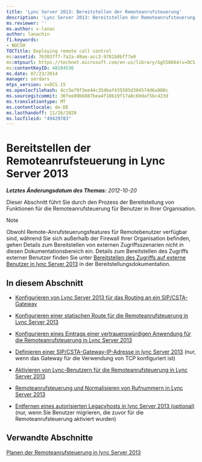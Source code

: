 ```yaml
---
title: 'Lync Server 2013: Bereitstellen der Remoteanrufsteuerung'
description: 'Lync Server 2013: Bereitstellen der Remoteanrufsteuerung.'
ms.reviewer: ''
ms.author: v-lanac
author: lanachin
f1.keywords:
- NOCSH
TOCTitle: Deploying remote call control
ms:assetid: 763037f7-7a2a-49ae-acc3-9781b0bff7e0
ms:mtpsurl: https://technet.microsoft.com/en-us/library/Gg558664(v=OCS.15)
ms:contentKeyID: 48184536
ms.date: 07/23/2014
manager: serdars
mtps_version: v=OCS.15
ms.openlocfilehash: 4cc5e79f3ee44c354baf435585d304574d6a980c
ms.sourcegitcommit: 36fee89bb887bea4f18b19f17a8c69daf5bc423d
ms.translationtype: MT
ms.contentlocale: de-DE
ms.lasthandoff: 11/26/2020
ms.locfileid: "49429783"
---
```

# <a name="deploying-remote-call-control-in-lync-server-2013"></a>Bereitstellen der Remoteanrufsteuerung in Lync Server 2013

<div data-xmlns="http://www.w3.org/1999/xhtml">

<div class="topic" data-xmlns="http://www.w3.org/1999/xhtml" data-msxsl="urn:schemas-microsoft-com:xslt" data-cs="https://msdn.microsoft.com/">

<div data-asp="https://msdn2.microsoft.com/asp">



</div>

<div id="mainSection">

<div id="mainBody">

<span> </span>

_**Letztes Änderungsdatum des Themas:** 2012-10-20_

Dieser Abschnitt führt Sie durch den Prozess der Bereitstellung von Funktionen für die Remoteanrufsteuerung für Benutzer in Ihrer Organisation.

<div>


> [!NOTE]  
> Obwohl Remote-Anrufsteuerungsfeatures für Remotebenutzer verfügbar sind, während Sie sich außerhalb der Firewall Ihrer Organisation befinden, gehen Details zum Bereitstellen von externen Zugriffsszenarien nicht in diesen Dokumentationsbereich ein. Details zum Bereitstellen des Zugriffs externer Benutzer finden Sie unter <A href="lync-server-2013-deploying-external-user-access.md">Bereitstellen des Zugriffs auf externe Benutzer in lync Server 2013</A> in der Bereitstellungsdokumentation.



</div>

<div>

## <a name="in-this-section"></a>In diesem Abschnitt

  - [Konfigurieren von Lync Server 2013 für das Routing an ein SIP/CSTA-Gateway](lync-server-2013-configuring-lync-server-to-route-to-a-sip-csta-gateway.md)

  - [Konfigurieren einer statischen Route für die Remoteanrufsteuerung in Lync Server 2013](lync-server-2013-configure-a-static-route-for-remote-call-control.md)

  - [Konfigurieren eines Eintrags einer vertrauenswürdigen Anwendung für die Remoteanrufsteuerung in Lync Server 2013](lync-server-2013-configure-a-trusted-application-entry-for-remote-call-control.md)

  - [Definieren einer SIP/CSTA-Gateway-IP-Adresse in lync Server 2013](lync-server-2013-define-a-sip-csta-gateway-ip-address.md) (nur, wenn das Gateway für die Verwendung von TCP konfiguriert ist)

  - [Aktivieren von Lync-Benutzern für die Remoteanrufsteuerung in Lync Server 2013](lync-server-2013-enable-lync-users-for-remote-call-control.md)

  - [Remoteanrufsteuerung und Normalisieren von Rufnummern in Lync Server 2013](lync-server-2013-remote-call-control-and-phone-number-normalization.md)

  - [Entfernen eines autorisierten Legacyhosts in lync Server 2013 (optional)](lync-server-2013-remove-a-legacy-authorized-host-optional.md) (nur, wenn Sie Benutzer migrieren, die zuvor für die Remoteanrufsteuerung aktiviert wurden)

</div>

<div>

## <a name="related-sections"></a>Verwandte Abschnitte

[Planen der Remoteanrufsteuerung in lync Server 2013](lync-server-2013-planning-for-remote-call-control.md)

</div>

</div>

<span> </span>

</div>

</div>

</div>

